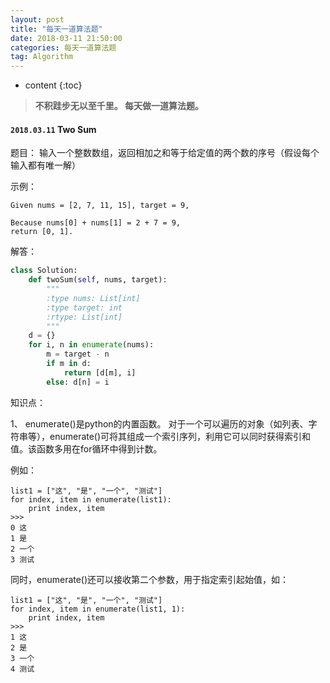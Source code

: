 ```yaml
---
layout: post
title: "每天一道算法题"
date: 2018-03-11 21:50:00 
categories: 每天一道算法题
tag: Algorithm
---
```

* content 
{:toc}

>**不积跬步无以至千里。 每天做一道算法题。**

<!--more-->



#### `2018.03.11` Two Sum

题目： 输入一个整数数组，返回相加之和等于给定值的两个数的序号（假设每个输入都有唯一解）

示例：

```
Given nums = [2, 7, 11, 15], target = 9,

Because nums[0] + nums[1] = 2 + 7 = 9,
return [0, 1].
```

解答：

``` python
class Solution:
	def twoSum(self, nums, target):
		"""
		:type nums: List[int]
		:type target: int 
		:rtype: List[int]
		"""
	d = {}
	for i, n in enumerate(nums):
		m = target - n
		if m in d:
			return [d[m], i]
		else: d[n] = i 	
```

知识点：

1、 enumerate()是python的内置函数。 对于一个可以遍历的对象（如列表、字符串等），enumerate()可将其组成一个索引序列，利用它可以同时获得索引和值。该函数多用在for循环中得到计数。

例如：

```
list1 = ["这", "是", "一个", "测试"]
for index, item in enumerate(list1):
    print index, item
>>>
0 这
1 是
2 一个
3 测试
```

同时，enumerate()还可以接收第二个参数，用于指定索引起始值，如：

```
list1 = ["这", "是", "一个", "测试"]
for index, item in enumerate(list1, 1):
    print index, item
>>>
1 这
2 是
3 一个
4 测试
```
